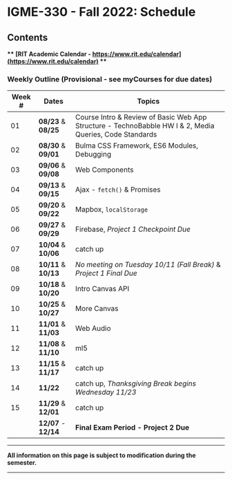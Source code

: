 # IGME-330 - Fall 2022: Schedule

## Contents

**\*\* [RIT Academic Calendar - https://www.rit.edu/calendar](https://www.rit.edu/calendar) \*\***

### Weekly Outline (Provisional  - see myCourses for due dates) 

| Week # | Dates | Topics |
| -------- | ------ | ---------- |
| 01 | **08/23** & **08/25** | Course Intro & Review of Basic Web App Structure - TechnoBabble HW I & 2, Media Queries, Code Standards |
| 02 | **08/30** & **09/01** | Bulma CSS Framework, ES6 Modules, Debugging |
| 03 | **09/06** & **09/08** | Web Components |
| 04 | **09/13** & **09/15** | Ajax - `fetch()` & Promises |
| 05 | **09/20** & **09/22** | Mapbox, `localStorage` |
| 06 | **09/27** & **09/29** | Firebase, *Project 1 Checkpoint Due* |
| 07 | **10/04** & **10/06** | catch up |
| 08 | **10/11** & **10/13** | *No meeting on Tuesday 10/11 (Fall Break)* & *Project 1 Final Due* |
| 09 | **10/18** & **10/20** | Intro Canvas API|
| 10 | **10/25** & **10/27** | More Canvas |
| 11 | **11/01** & **11/03** | Web Audio |
| 12 | **11/08** & **11/10** | ml5 |
| 13 | **11/15** & **11/17** | catch up |
| 14 | **11/22**             | catch up, *Thanksgiving Break begins Wednesday 11/23* |
| 15 | **11/29** & **12/01** | catch up |
|    | **12/07** - **12/14** | **Final Exam Period - Project 2 Due**



<!---
- [Week 01 (Aug 23) : Course Intro & Review of Basic Web App Structure](#week1)
- [Week 02 (Aug 30) : Intro to Canvas Drawing API & Periodic Functions/Algorithmic Botany](#week2)

<hr>

- [Week 03 (Fed 15) : IIFEs & Canvas Transformations](#week3)
- [Week 04 (Feb 22) : Project 1 Prototypes, Drawing Images & Blending Modes (Tues 2/23 - Recharge Day #1)](#week4)
- [Week 05 (Mar 01) : Sprites / ES6 Module Pattern](#week5)
- [Week 06 (Mar 08) : Intro to Web Audio](#week6)
- [Week 07 (Mar 15) : Finish Web Audio & Bitmap Manipulation](#week7)
- [Week 08 (Mar 22) : Constrained Writing and Simple Text Analysis / RiTa Computational Text Library (Wed. 3/24 - Recharge Day #2)](#week8)
- [Week 09 (Mar 29) : Context-free Grammars / Web Services Review](#week9)
- [Week 10 (Apr 05) : Midterm Exam](#week10)
- [Week 11 (Apr 12) : Node.js + More Web Services](#week11)
- [Week 12 (Apr 19) : Vue.js & MVVM (Thurs. 4/22 - Recharge Day #3)](#week12)
- [Week 13 (Apr 26) : Cloud Data & JavaScript Topics](#week13)
- [Week 14 (May 03) : Catchup (Mon 5/3 is "Treat as a Thursday class day", Wed 5/5 is final day of classes)](#week14)
- [Finals Week Meeting : (Final exam week ends on Thurs 5/13)](#finalsweek)
-->

<!--
## <a id="week1">Week 1 : Course Intro & Review of Basic Web App Structure
  - [Week 1A - Course Introduction](weekly/week-01A-notes.md)
  - [Week 1B - TB Review/TB II](weekly/week-01B-notes.md)
  
## <a id="week2">Week 2 : Ajax
  - [Week 2A - `XHR` - downloading/parsing text, CSV, XML, JSON](weekly/week-02A-notes.md)
  - [Week 2B - The `fetch()` API](weekly/week-02B-notes.md)


## <a id="week3">Week 3 : IIFEs & Canvas Transformations
  - [Week 3A - The IIFE](weekly/week-03A-notes.md)
  - [Week 3B - Canvas Transformations](weekly/week-03B-notes.md)
 
## <a id="week4">Week 4 : Project 1 prototypes, Drawing Images & Blending Modes
  - [Week 4A - Project 1 Prototypes & Review](weekly/week-04A-notes.md)
  - [Week 4B - Drawing Images & Blending Modes](weekly/week-04B-notes.md)
 
## <a id="week5">Week 5 : Sprites / ES6 Module Pattern
  - [Week 5A - Sprites](weekly/week-05A-notes.md)
  - [Week 5B - ES6 Module Pattern](weekly/week-05B-notes.md)
 
## <a id="week6">Week 6 : Intro to Audio Visualizer
  - [Week 6A - Intro to Web Audio](weekly/week-06A-notes.md)
  - [Week 6B - More Audio Visualizer](weekly/week-06B-notes.md)
 
## <a id="week7">Week 7 : More Web Audio
  - [Week 7A - Finish WebAudio](weekly/week-07A-notes.md)
  - [Week 7B - Bitmap Manipulation](weekly/week-07B-notes.md)
 
## <a id="week8">Week 8 : Catchup
  - [Week 8A - Catchup](weekly/week-08A-notes.md)
  - [Week 8B - Catchup](weekly/week-08B-notes.md)

## <a id="week9">Week 9 :  Begin Computational Text Unit Constrained Writing and Simple Text Analysis / Computational Literature
  - [Week 9A - Constrained Writing and Simple Text Analysis](weekly/week-09A-notes.md)
  - [Week 9B - Computational Literature with RiTa](weekly/week-09B-notes.md) 
  
## <a id="week10">Week 10 : Context-free Grammars / Web Services Review
   - [Week 10A - Context-Free Grammars with RiTa](weekly/week-10A-notes.md)
   - [Week 10B - Web Services](weekly/week-10B-notes.md)
  
## <a id="week11">Week 11  : Node.js + More Web Services
   - [Week 11A - Intro to Node.js](weekly/week-11A-notes.md)
   - [Week 11B - More About Web Services](weekly/week-11B-notes.md)
  
## <a id="week12">Week 12  : Vue.js & MVVM
  - [Week 12A - Intro to Vue.js](weekly/week-12A-notes.md)
  - [Week 12B - More Vue.js](weekly/week-12B-notes.md)
  
## <a id="week13">Week 13 : Cloud Data & JavaScript Topics
  - [Week 13A - Cloud Data](weekly/week-13A-notes.md)
  - [Week 13B - JavaScript Topics](weekly/week-13B-notes.md)
 
## <a id="week14">Week 14 : Catchup & Final Written Exam
  
## <a id="finalsweek">Finals Week Meeting
  - We will all be meeting finals week to present final projects. Check SIS for your section's meeting time and location
  
-->
  
<hr>

**All information on this page is subject to modification during the semester.**

<hr>
